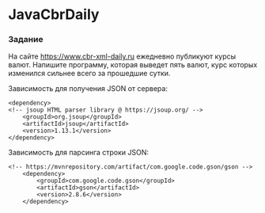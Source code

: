 # JavaCbrDaily

### Задание
  
На сайте https://www.cbr-xml-daily.ru ежедневно публикуют курсы валют. Напишите программу, которая выведет пять валют, курс которых изменился сильнее всего за прошедшие сутки.

Зависимость для получения JSON от сервера:
```
<dependency>
<!-- jsoup HTML parser library @ https://jsoup.org/ -->
    <groupId>org.jsoup</groupId>
    <artifactId>jsoup</artifactId>
    <version>1.13.1</version>
</dependency>
```

Зависимость для парсинга строки JSON:
```
<!-- https://mvnrepository.com/artifact/com.google.code.gson/gson -->
    <dependency>
        <groupId>com.google.code.gson</groupId>
        <artifactId>gson</artifactId>
        <version>2.8.6</version>
    </dependency>
```


